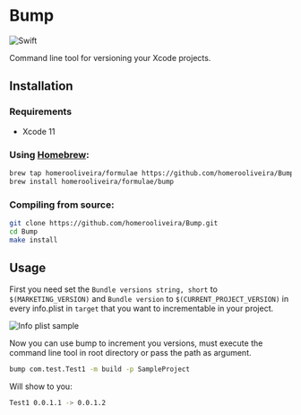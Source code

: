 # Bump

![Swift](https://github.com/homerooliveira/Bump/workflows/Swift/badge.svg)

Command line tool for versioning your Xcode projects.

## Installation

### Requirements
- Xcode 11 

### Using [Homebrew](http://brew.sh/):
```bash
brew tap homerooliveira/formulae https://github.com/homerooliveira/Bump.git
brew install homerooliveira/formulae/bump
```

### Compiling from source:
```bash
git clone https://github.com/homerooliveira/Bump.git
cd Bump
make install
```

## Usage

First you need set  the `Bundle versions string, short` to `$(MARKETING_VERSION)` and `Bundle version` to `$(CURRENT_PROJECT_VERSION)` in every info.plist in `target` that you want to incrementable in your project.

![Info plist sample](assets/infoplist-sample.gif)

Now you can use bump to increment you versions, must execute the command line tool in root directory or pass the path as argument.
```bash
bump com.test.Test1 -m build -p SampleProject
```
Will show to you: 
```bash
Test1 0.0.1.1 -> 0.0.1.2
```

